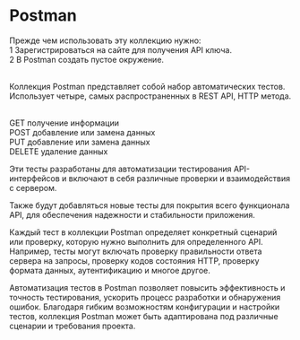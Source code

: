 # Postman

Прежде чем использовать эту коллекцию нужно:
<br>1 Зарегистрироваться на сайте для получения API ключа.
<br>2 В Postman создать пустое окружение. 

<br>Коллекция Postman представляет собой набор автоматических тестов. 
<br>Использует четыре, самых распространенных в REST API, HTTP метода.
<p></p> <br>GET         получение информации
<br>POST        добавление или замена данных
<br>PUT         добавление или замена данных
<br>DELETE      удаление данных
  
Эти тесты разработаны для автоматизации тестирования API-интерфейсов и включают в себя различные проверки и взаимодействия с сервером. 

Также будут добавляться новые тесты для покрытия всего функционала API,  для обеспечения надежности и стабильности приложения.

Каждый тест в коллекции Postman определяет конкретный сценарий или проверку, которую нужно выполнить для определенного API. Например, тесты могут включать проверку правильности ответа сервера на запросы, проверку кодов состояния HTTP, проверку формата данных, аутентификацию и многое другое.

Автоматизация тестов в Postman позволяет повысить эффективность и точность тестирования, ускорить процесс разработки и обнаружения ошибок. Благодаря гибким возможностям конфигурации и настройки тестов, коллекция Postman может быть адаптирована под различные сценарии и требования проекта.
